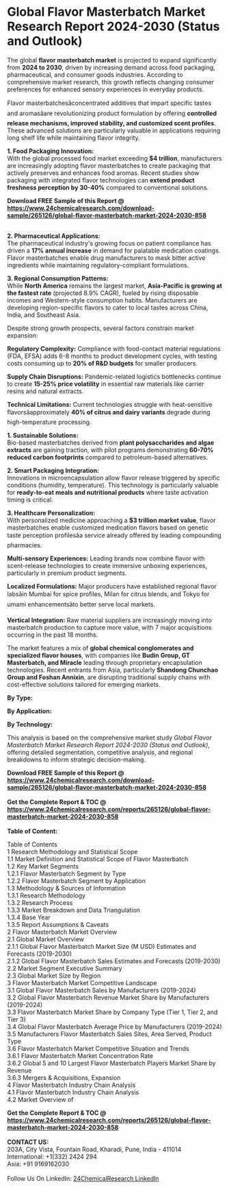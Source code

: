 <h1>Global Flavor Masterbatch Market Research Report 2024-2030 (Status and Outlook)</h1><p>The global <strong>flavor masterbatch market</strong> is projected to expand significantly from <strong>2024 to 2030</strong>, driven by increasing demand across food packaging, pharmaceutical, and consumer goods industries. According to comprehensive market research, this growth reflects changing consumer preferences for enhanced sensory experiences in everyday products.</p><p>Flavor masterbatchesâconcentrated additives that impart specific tastes and aromasâare revolutionizing product formulation by offering <strong>controlled release mechanisms, improved stability, and customized scent profiles</strong>. These advanced solutions are particularly valuable in applications requiring long shelf life while maintaining flavor integrity.</p><p><strong>1. Food Packaging Innovation:</strong><br>
With the global processed food market exceeding <strong>$4 trillion</strong>, manufacturers are increasingly adopting flavor masterbatches to create packaging that actively preserves and enhances food aromas. Recent studies show packaging with integrated flavor technologies can <strong>extend product freshness perception by 30-40%</strong> compared to conventional solutions.</p><div><b>Download FREE Sample of this Report @ 
            <a href="https://www.24chemicalresearch.com/download-sample/265126/global-flavor-masterbatch-market-2024-2030-858">
            https://www.24chemicalresearch.com/download-sample/265126/global-flavor-masterbatch-market-2024-2030-858</a></b></div><br><p><strong>2. Pharmaceutical Applications:</strong><br>
The pharmaceutical industry's growing focus on patient compliance has driven a <strong>17% annual increase</strong> in demand for palatable medication coatings. Flavor masterbatches enable drug manufacturers to mask bitter active ingredients while maintaining regulatory-compliant formulations.</p><p><strong>3. Regional Consumption Patterns:</strong><br>
While <strong>North America</strong> remains the largest market, <strong>Asia-Pacific is growing at the fastest rate</strong> (projected 8.9% CAGR), fueled by rising disposable incomes and Western-style consumption habits. Manufacturers are developing region-specific flavors to cater to local tastes across China, India, and Southeast Asia.</p><p>Despite strong growth prospects, several factors constrain market expansion:</p><p><strong>Regulatory Complexity:</strong> Compliance with food-contact material regulations (FDA, EFSA) adds 6-8 months to product development cycles, with testing costs consuming up to <strong>20% of R&amp;D budgets</strong> for smaller producers.</p><p><strong>Supply Chain Disruptions:</strong> Pandemic-related logistics bottlenecks continue to create <strong>15-25% price volatility</strong> in essential raw materials like carrier resins and natural extracts.</p><p><strong>Technical Limitations:</strong> Current technologies struggle with heat-sensitive flavorsâapproximately <strong>40% of citrus and dairy variants</strong> degrade during high-temperature processing.</p><p><strong>1. Sustainable Solutions:</strong><br>
Bio-based masterbatches derived from <strong>plant polysaccharides and algae extracts</strong> are gaining traction, with pilot programs demonstrating <strong>60-70% reduced carbon footprints</strong> compared to petroleum-based alternatives.</p><p><strong>2. Smart Packaging Integration:</strong><br>
Innovations in microencapsulation allow flavor release triggered by specific conditions (humidity, temperature). This technology is particularly valuable for <strong>ready-to-eat meals and nutritional products</strong> where taste activation timing is critical.</p><p><strong>3. Healthcare Personalization:</strong><br>
With personalized medicine approaching a <strong>$3 trillion market value</strong>, flavor masterbatches enable customized medication flavors based on genetic taste perception profilesâa service already offered by leading compounding pharmacies.</p><p><strong>Multi-sensory Experiences:</strong> Leading brands now combine flavor with scent-release technologies to create immersive unboxing experiences, particularly in premium product segments.</p><p><strong>Localized Formulations:</strong> Major producers have established regional flavor labsâin Mumbai for spice profiles, Milan for citrus blends, and Tokyo for umami enhancementsâto better serve local markets.</p><p><strong>Vertical Integration:</strong> Raw material suppliers are increasingly moving into masterbatch production to capture more value, with 7 major acquisitions occurring in the past 18 months.</p><p>The market features a mix of <strong>global chemical conglomerates and specialized flavor houses</strong>, with companies like <strong>Budin Group, GT Masterbatch, and Miracle</strong> leading through proprietary encapsulation technologies. Recent entrants from Asia, particularly <strong>Shandong Chunchao Group and Foshan Annixin</strong>, are disrupting traditional supply chains with cost-effective solutions tailored for emerging markets.</p><p><strong>By Type:</strong></p><p><strong>By Application:</strong></p><p><strong>By Technology:</strong></p><p>This analysis is based on the comprehensive market study <em>Global Flavor Masterbatch Market Research Report 2024-2030 (Status and Outlook)</em>, offering detailed segmentation, competitive analysis, and regional breakdowns to inform strategic decision-making.</p><div><b>Download FREE Sample of this Report @ 
            <a href="https://www.24chemicalresearch.com/download-sample/265126/global-flavor-masterbatch-market-2024-2030-858">
            https://www.24chemicalresearch.com/download-sample/265126/global-flavor-masterbatch-market-2024-2030-858</a></b></div><br><div><b>Get the Complete Report & TOC @ 
            <a href="https://www.24chemicalresearch.com/reports/265126/global-flavor-masterbatch-market-2024-2030-858">
            https://www.24chemicalresearch.com/reports/265126/global-flavor-masterbatch-market-2024-2030-858</a></b></div><br>
            <b>Table of Content:</b><p>Table of Contents<br />
1 Research Methodology and Statistical Scope<br />
1.1 Market Definition and Statistical Scope of Flavor Masterbatch<br />
1.2 Key Market Segments<br />
1.2.1 Flavor Masterbatch Segment by Type<br />
1.2.2 Flavor Masterbatch Segment by Application<br />
1.3 Methodology & Sources of Information<br />
1.3.1 Research Methodology<br />
1.3.2 Research Process<br />
1.3.3 Market Breakdown and Data Triangulation<br />
1.3.4 Base Year<br />
1.3.5 Report Assumptions & Caveats<br />
2 Flavor Masterbatch Market Overview<br />
2.1 Global Market Overview<br />
2.1.1 Global Flavor Masterbatch Market Size (M USD) Estimates and Forecasts (2019-2030)<br />
2.1.2 Global Flavor Masterbatch Sales Estimates and Forecasts (2019-2030)<br />
2.2 Market Segment Executive Summary<br />
2.3 Global Market Size by Region<br />
3 Flavor Masterbatch Market Competitive Landscape<br />
3.1 Global Flavor Masterbatch Sales by Manufacturers (2019-2024)<br />
3.2 Global Flavor Masterbatch Revenue Market Share by Manufacturers (2019-2024)<br />
3.3 Flavor Masterbatch Market Share by Company Type (Tier 1, Tier 2, and Tier 3)<br />
3.4 Global Flavor Masterbatch Average Price by Manufacturers (2019-2024)<br />
3.5 Manufacturers Flavor Masterbatch Sales Sites, Area Served, Product Type<br />
3.6 Flavor Masterbatch Market Competitive Situation and Trends<br />
3.6.1 Flavor Masterbatch Market Concentration Rate<br />
3.6.2 Global 5 and 10 Largest Flavor Masterbatch Players Market Share by Revenue<br />
3.6.3 Mergers & Acquisitions, Expansion<br />
4 Flavor Masterbatch Industry Chain Analysis<br />
4.1 Flavor Masterbatch Industry Chain Analysis<br />
4.2 Market Overview of</p><div><b>Get the Complete Report & TOC @ 
            <a href="https://www.24chemicalresearch.com/reports/265126/global-flavor-masterbatch-market-2024-2030-858">
            https://www.24chemicalresearch.com/reports/265126/global-flavor-masterbatch-market-2024-2030-858</a></b></div><br><b>CONTACT US:</b><br>
            203A, City Vista, Fountain Road, Kharadi, Pune, India - 411014<br>
            International: +1(332) 2424 294<br>
            Asia: +91 9169162030 <br><br>
            Follow Us On LinkedIn: <a href="https://www.linkedin.com/company/24chemicalresearch/">24ChemicalResearch LinkedIn</a>